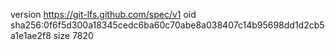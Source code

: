 version https://git-lfs.github.com/spec/v1
oid sha256:0f6f5d300a18345cedc6ba60c70abe8a038407c14b95698dd1d2cb5a1e1ae2f8
size 7820
